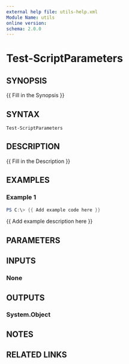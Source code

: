 ```yaml
---
external help file: utils-help.xml
Module Name: utils
online version:
schema: 2.0.0
---
```


# Test-ScriptParameters

## SYNOPSIS
{{ Fill in the Synopsis }}

## SYNTAX

```
Test-ScriptParameters
```

## DESCRIPTION
{{ Fill in the Description }}

## EXAMPLES

### Example 1
```powershell
PS C:\> {{ Add example code here }}
```

{{ Add example description here }}

## PARAMETERS

## INPUTS

### None
## OUTPUTS

### System.Object
## NOTES

## RELATED LINKS
